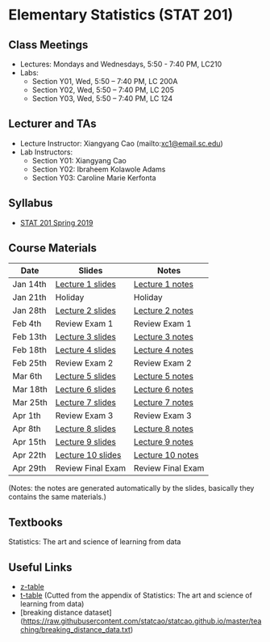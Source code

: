 
Elementary Statistics (STAT 201)
==========================

Class Meetings
------
* Lectures: Mondays and Wednesdays, 5:50 - 7:40 PM, LC210
* Labs: 
  - Section Y01, Wed, 5:50 – 7:40 PM, LC 200A
  - Section Y02, Wed, 5:50 – 7:40 PM, LC 205
  - Section Y03, Wed, 5:50 – 7:40 PM, LC 124


Lecturer and TAs
------
* Lecture Instructor: Xiangyang Cao (mailto:xc1@email.sc.edu)
* Lab Instructors:
  - Section Y01: Xiangyang Cao
  - Section Y02: Ibraheem Kolawole Adams
  - Section Y03: Caroline Marie Kerfonta

Syllabus
------
* [STAT 201 Spring 2019](./Syllabus_Spring_2019.pdf)



Course Materials
------

| Date | Slides | Notes |
| ------------ | ------------- | -------------- |
| Jan 14th | [Lecture 1 slides](./Chapter_1_2.slides.html) | [Lecture 1 notes](./Chapter_1_2.html) |
| Jan 21th | Holiday | Holiday |
| Jan 28th | [Lecture 2 slides](./Chapter_3.slides.html) | [Lecture 2 notes](./Chapter_3.html) |
| Feb 4th | Review Exam 1 | Review Exam 1 |
| Feb 13th | [Lecture 3 slides](./Chapter_5.slides.html) | [Lecture 3 notes](./Chapter_5.html) |
| Feb 18th | [Lecture 4 slides](./Chapter_6.slides.html) | [Lecture 4 notes](./Chapter_6.html) |
| Feb 25th | Review Exam 2 | Review Exam 2 |
| Mar 6th | [Lecture 5 slides](./Chapter_7.slides.html) | [Lecture 5 notes](./Chapter_7.html) |
| Mar 18th | [Lecture 6 slides](./Chapter_8&9.slides.html) | [Lecture 6 notes](./Chapter_8&9.html) |
| Mar 25th | [Lecture 7 slides](./Chapter_8&9.slides.html) | [Lecture 7 notes](./Chapter_8&9.html) |
| Apr 1th | Review Exam 3 | Review Exam 3 |
| Apr 8th | [Lecture 8 slides](./Chapter_8&9.slides.html) | [Lecture 8 notes](./Chapter_8&9.html) |
| Apr 15th | [Lecture 9 slides](./Chapter_10.slides.html) | [Lecture 9 notes](./Chapter_10.html) |
| Apr 22th | [Lecture 10 slides](./Chapter_10.slides.html) | [Lecture 10 notes](./Chapter_10.html) |
| Apr 29th | Review Final Exam  | Review Final Exam |


(Notes: the notes are generated automatically by the slides, basically they contains the same materials.)

Textbooks
------

Statistics: The art and science of learning from data

Useful Links
------
* [z-table](http://users.stat.ufl.edu/~athienit/Tables/Ztable.pdf)
* [t-table](./t-table.pdf)  (Cutted from the appendix of Statistics: The art and science of learning from data)
* [breaking distance dataset] (https://raw.githubusercontent.com/statcao/statcao.github.io/master/teaching/breaking_distance_data.txt)


